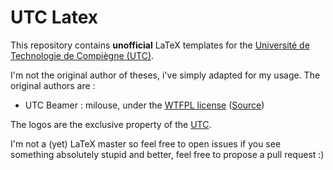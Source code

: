 # UTC Latex

This repository contains **unofficial** LaTeX templates for the [Université de Technologie de Compiègne (UTC)](https://www.utc.fr).

I'm not the original author of theses, i've simply adapted for my usage. The original authors are :

- UTC Beamer : milouse, under the [WTFPL license](./licenses/utc-beamer.txt) ([Source](https://github.com/milouse/utclatex))

The logos  are the exclusive property of the [UTC](https://www.utc.fr). 

I'm not a (yet) LaTeX master so feel free to open issues if you see something absolutely stupid and better, feel free to propose a pull request :)

